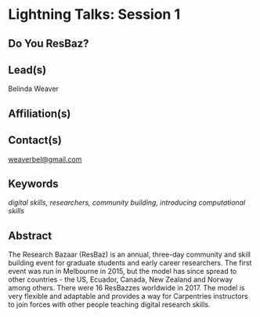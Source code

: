 # Lightning Talks: Session 1

## **Do You ResBaz?**

## Lead(s)
Belinda Weaver

## Affiliation(s)

## Contact(s)
weaverbel@gmail.com

## Keywords
*digital skills, researchers, community building, introducing computational skills*

## Abstract
The Research Bazaar (ResBaz) is an annual, three-day community and skill building event for graduate students and early career researchers. The first event was run in Melbourne in 2015, but the model has since spread to other countries - the US, Ecuador, Canada, New Zealand and Norway among others. There were 16 ResBazzes worldwide in 2017. The model is very flexible and adaptable and provides a way for Carpentries instructors to join forces with other people teaching digital research skills.